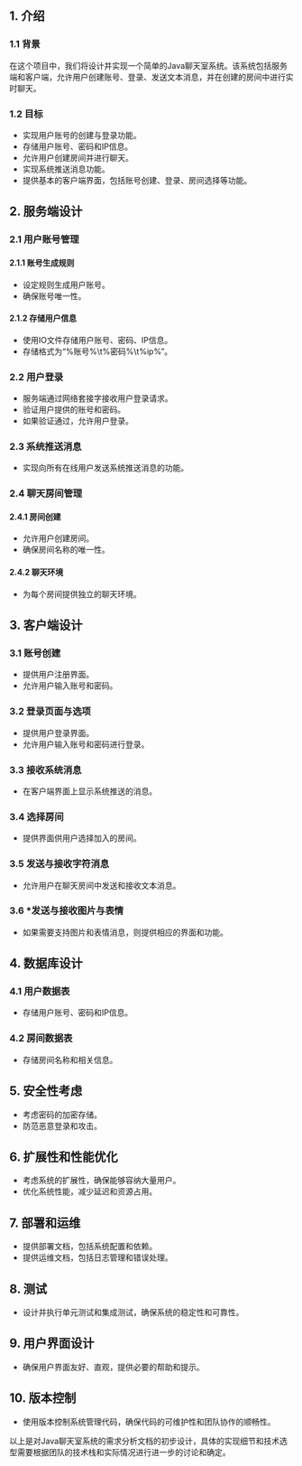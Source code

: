 ## 1. 介绍  
### 1.1 背景  
在这个项目中，我们将设计并实现一个简单的Java聊天室系统。该系统包括服务端和客户端，允许用户创建账号、登录、发送文本消息，并在创建的房间中进行实时聊天。  
  
### 1.2 目标  
- 实现用户账号的创建与登录功能。  
- 存储用户账号、密码和IP信息。  
- 允许用户创建房间并进行聊天。  
- 实现系统推送消息功能。  
- 提供基本的客户端界面，包括账号创建、登录、房间选择等功能。  
  
## 2. 服务端设计  
### 2.1 用户账号管理  
#### 2.1.1 账号生成规则  
- 设定规则生成用户账号。  
- 确保账号唯一性。  
  
#### 2.1.2 存储用户信息  
- 使用IO文件存储用户账号、密码、IP信息。  
- 存储格式为“%账号%\t%密码%\t%ip%”。  
  
### 2.2 用户登录  
- 服务端通过网络套接字接收用户登录请求。  
- 验证用户提供的账号和密码。  
- 如果验证通过，允许用户登录。  
  
### 2.3 系统推送消息  
- 实现向所有在线用户发送系统推送消息的功能。  
  
### 2.4 聊天房间管理  
#### 2.4.1 房间创建  
- 允许用户创建房间。  
- 确保房间名称的唯一性。  
  
#### 2.4.2 聊天环境  
- 为每个房间提供独立的聊天环境。  
  
## 3. 客户端设计  
### 3.1 账号创建  
- 提供用户注册界面。  
- 允许用户输入账号和密码。  
  
### 3.2 登录页面与选项  
- 提供用户登录界面。  
- 允许用户输入账号和密码进行登录。  
  
### 3.3 接收系统消息  
- 在客户端界面上显示系统推送的消息。  
  
### 3.4 选择房间  
- 提供界面供用户选择加入的房间。  
  
### 3.5 发送与接收字符消息  
- 允许用户在聊天房间中发送和接收文本消息。  
  
### 3.6 *发送与接收图片与表情  
- 如果需要支持图片和表情消息，则提供相应的界面和功能。  
  
## 4. 数据库设计  
### 4.1 用户数据表  
- 存储用户账号、密码和IP信息。  
  
### 4.2 房间数据表  
- 存储房间名称和相关信息。  
  
## 5. 安全性考虑  
- 考虑密码的加密存储。  
- 防范恶意登录和攻击。  
  
## 6. 扩展性和性能优化  
- 考虑系统的扩展性，确保能够容纳大量用户。  
- 优化系统性能，减少延迟和资源占用。  
  
## 7. 部署和运维  
- 提供部署文档，包括系统配置和依赖。  
- 提供运维文档，包括日志管理和错误处理。  
  
## 8. 测试  
- 设计并执行单元测试和集成测试，确保系统的稳定性和可靠性。  
  
## 9. 用户界面设计  
- 确保用户界面友好、直观，提供必要的帮助和提示。  
  
## 10. 版本控制  
- 使用版本控制系统管理代码，确保代码的可维护性和团队协作的顺畅性。  
  
以上是对Java聊天室系统的需求分析文档的初步设计，具体的实现细节和技术选型需要根据团队的技术栈和实际情况进行进一步的讨论和确定。
